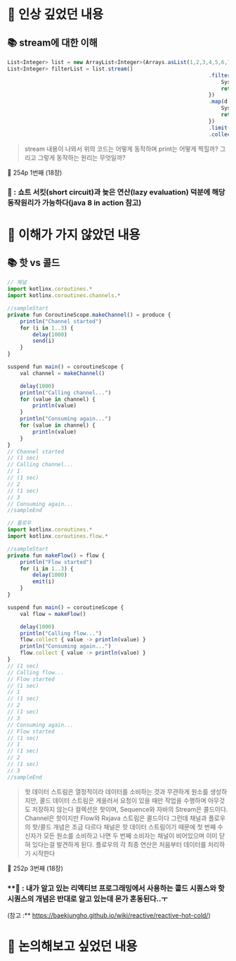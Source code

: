 # 📌 인상 깊었던 내용

## **📚 stream에 대한 이해**

```jsx
List<Integer> list = new ArrayList<Integer>(Arrays.asList(1,2,3,4,5,6,7,8,9,10));
List<Integer> filterList = list.stream()
																.filter(d -> {
																	System.out.println("filtering" + d.toString());
																	return d.intValue() < 5;
																})
																.map(d -> {
																	System.out.println("mapping" + d.toString());
																	return d;
																})
																.limit(3)
																.collect(Collectors.toList());
```

> stream 내용이 나와서 위의 코드는 어떻게 동작하며 print는 어떻게 찍힐까? 
그리고 그렇게 동작하는 원리는 무엇일까?
 
📕 254p 1번째 (18장)
> 

### **🧐 : 쇼트 서킷(short circuit)과 늦은 연산(lazy evaluation) 덕분에 해당 동작원리가 가능하다(java 8 in action 참고)**

# 📌 이해가 가지 않았던 내용

## **📚 핫 vs 콜드**

```jsx
// 채널
import kotlinx.coroutines.*
import kotlinx.coroutines.channels.*

//sampleStart
private fun CoroutineScope.makeChannel() = produce {
    println("Channel started")
    for (i in 1..3) {
        delay(1000)
        send(i)
    }
}

suspend fun main() = coroutineScope {
    val channel = makeChannel()

    delay(1000)
    println("Calling channel...")
    for (value in channel) {
        println(value)
    }
    println("Consuming again...")
    for (value in channel) {
        println(value)
    }
}
// Channel started
// (1 sec)
// Calling channel...
// 1
// (1 sec)
// 2
// (1 sec)
// 3
// Consuming again...
//sampleEnd

// 플로우
import kotlinx.coroutines.*
import kotlinx.coroutines.flow.*

//sampleStart
private fun makeFlow() = flow {
    println("Flow started")
    for (i in 1..3) {
        delay(1000)
        emit(i)
    }
}

suspend fun main() = coroutineScope {
    val flow = makeFlow()

    delay(1000)
    println("Calling flow...")
    flow.collect { value -> println(value) }
    println("Consuming again...")
    flow.collect { value -> println(value) }
}
// (1 sec)
// Calling flow...
// Flow started
// (1 sec)
// 1
// (1 sec)
// 2
// (1 sec)
// 3
// Consuming again...
// Flow started
// (1 sec)
// 1
// (1 sec)
// 2
// (1 sec)
// 3
//sampleEnd
```

> 핫 데이터 스트림은 열정적이라 데이터를 소비하는 것과 무관하게 원소를 생성하지만, 콜드 데이터 스트림은 게을러서 요청이 있을 때만 작업을 수행하며 아무것도 저장하지 않는다
컬렉션은 핫이며, Sequence와 자바의 Stream은 콜드이다.
Channel은 핫이지만 Flow와 Rxjava 스트림은 콜드이다
그런데 채널과 플로우의 핫/콜드 개념은 조금 다르다
채널은 핫 데이터 스트림이기 때문에 첫 번째 수신자가 모든 원소를 소비하고 나면 두 번째 소비자는 채널이 비어있으며 이미 닫혀 있다는걸 발견하게 된다. 
플로우의 각 최종 연산은 처음부터 데이터를 처리하기 시작한다
 
📕 252p 3번째 (18장)
> 

### **🧐 : 내가 알고 있는 리액티브 프로그래밍에서 사용하는 콜드 시퀀스와 핫 시퀀스의 개념은 반대로 알고 있는데 몬가 혼동된다..ㅜ
(참고 :** https://baekjungho.github.io/wiki/reactive/reactive-hot-cold/)

# 📌 논의해보고 싶었던 내용
